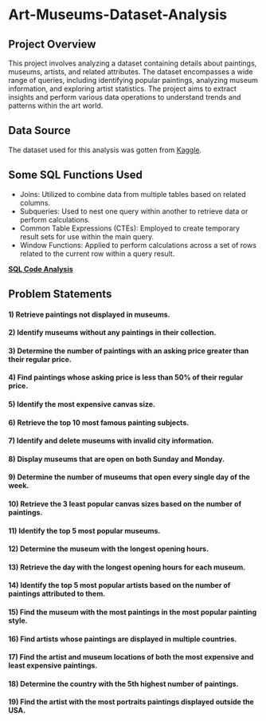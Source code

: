 # Art-Museums-Dataset-Analysis

## Project Overview

This project involves analyzing a dataset containing details about paintings, museums, artists, and related attributes.
The dataset encompasses a wide range of queries, including identifying popular paintings, analyzing museum information, 
and exploring artist statistics. The project aims to extract insights and perform various data operations to understand 
trends and patterns within the art world.
 
## Data Source
The dataset used for this analysis was gotten from [Kaggle](https://www.kaggle.com/datasets/mexwell/famous-paintings).

## Some SQL Functions Used
- Joins: Utilized to combine data from multiple tables based on related columns.
- Subqueries: Used to nest one query within another to retrieve data or perform calculations.
- Common Table Expressions (CTEs): Employed to create temporary result sets for use within the main query.
- Window Functions: Applied to perform calculations across a set of rows related to the current row within a query result.

[**SQL Code Analysis**](https://github.com/Codewithimisi/Art-Museum-Dataset-Analysis/blob/main/MySQL%20Code%20Analysis.sql)

## Problem Statements
#### 1) Retrieve paintings not displayed in museums.

#### 2) Identify museums without any paintings in their collection.

#### 3) Determine the number of paintings with an asking price greater than their regular price.

#### 4) Find paintings whose asking price is less than 50% of their regular price.

#### 5) Identify the most expensive canvas size.

#### 6) Retrieve the top 10 most famous painting subjects.

#### 7) Identify and delete museums with invalid city information.

#### 8) Display museums that are open on both Sunday and Monday.

#### 9) Determine the number of museums that open every single day of the week.

#### 10) Retrieve the 3 least popular canvas sizes based on the number of paintings. 

#### 11) Identify the top 5 most popular museums.

#### 12) Determine the museum with the longest opening hours.

#### 13) Retrieve the day with the longest opening hours for each museum.

#### 14) Identify the top 5 most popular artists based on the number of paintings attributed to them.

#### 15) Find the museum with the most paintings in the most popular painting style.

#### 16) Find artists whose paintings are displayed in multiple countries.

#### 17) Find the artist and museum locations of both the most expensive and least expensive paintings.

#### 18) Determine the country with the 5th highest number of paintings.

#### 19) Find the artist with the most portraits paintings displayed outside the USA.
